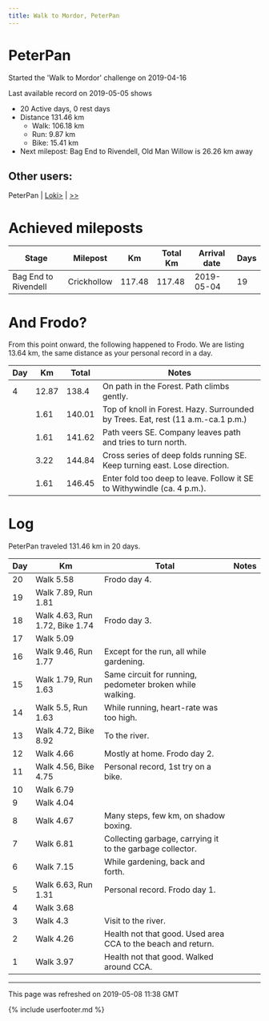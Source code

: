 ```yaml
---
title: Walk to Mordor, PeterPan
---
```


# PeterPan

Started the 'Walk to Mordor' challenge on 2019-04-16

Last available record on 2019-05-05 shows
* 20 Active days, 0 rest days
* Distance 131.46 km
  * Walk: 106.18 km
  * Run: 9.87 km
  * Bike: 15.41 km
* Next milepost: Bag End to Rivendell, Old Man Willow is 26.26 km away

## Other users:

PeterPan \| [Loki\>](Loki.md) \| [\>\>](Joani.md)

# Achieved mileposts

| Stage | Milepost | Km | Total Km | Arrival date | Days |
|---|---|---|---|---|---|
| Bag End to Rivendell | Crickhollow | 117.48 | 117.48 | 2019-05-04 | 19 |

# And Frodo?
From this point onward, the following happened to Frodo.
We are listing 13.64 km, the same distance as your personal record in a day.

| Day | Km | Total | Notes |
| --- | --- | --- | --- |
| 4 | 12.87 | 138.4 | On path in the Forest. Path climbs gently. |
|   | 1.61 | 140.01 | Top of knoll in Forest. Hazy. Surrounded by Trees. Eat, rest (11 a.m.-ca.1 p.m.) |
|   | 1.61 | 141.62 | Path veers SE. Company leaves path and tries to turn north. |
|   | 3.22 | 144.84 | Cross series of deep folds running SE. Keep turning east. Lose direction. |
|   | 1.61 | 146.45 | Enter fold too deep to leave. Follow it SE to Withywindle (ca. 4 p.m.). |


# Log

PeterPan traveled 131.46 km in 20 days.

| Day | Km | Total | Notes |
| --- | --- | --- | --- |
 | 20 | Walk 5.58 | Frodo day 4. |
 | 19 | Walk 7.89, Run 1.81 |  |
 | 18 | Walk 4.63, Run 1.72, Bike 1.74 | Frodo day 3. |
 | 17 | Walk 5.09 |  |
 | 16 | Walk 9.46, Run 1.77 | Except for the run, all while gardening.  |
 | 15 | Walk 1.79, Run 1.63 | Same circuit for running, pedometer broken while walking.  |
 | 14 | Walk 5.5, Run 1.63 | While running, heart-rate was too high.  |
 | 13 | Walk 4.72, Bike 8.92 | To the river.  |
 | 12 | Walk 4.66 | Mostly at home. Frodo day 2. |
 | 11 | Walk 4.56, Bike 4.75 | Personal record, 1st try on a bike.  |
 | 10 | Walk 6.79 |  |
 | 9 | Walk 4.04 |  |
 | 8 | Walk 4.67 | Many steps, few km, on shadow boxing.  |
 | 7 | Walk 6.81 | Collecting garbage, carrying it to the garbage collector.  |
 | 6 | Walk 7.15 | While gardening, back and forth.  |
 | 5 | Walk 6.63, Run 1.31 | Personal record. Frodo day 1. |
 | 4 | Walk 3.68 |  |
 | 3 | Walk 4.3 | Visit to the river.  |
 | 2 | Walk 4.26 | Health not that good. Used area CCA to the beach and return.  |
 | 1 | Walk 3.97 | Health not that good. Walked around CCA.  |

---
This page was refreshed on 2019-05-08 11:38 GMT

{% include userfooter.md %}
